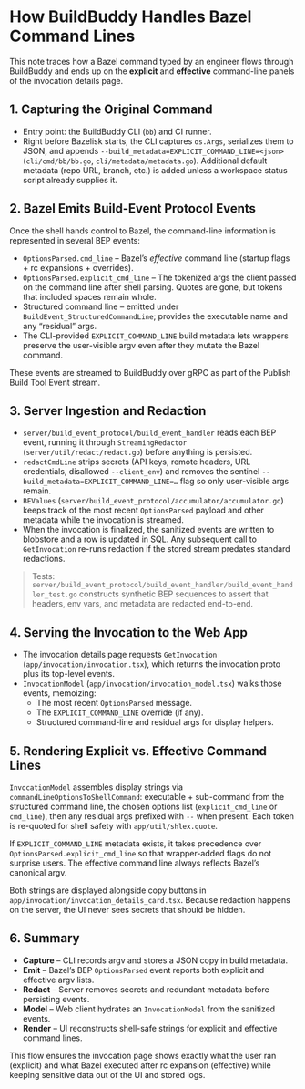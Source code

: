 # How BuildBuddy Handles Bazel Command Lines

This note traces how a Bazel command typed by an engineer flows through BuildBuddy and ends up on the **explicit** and **effective** command-line panels of the invocation details page.

## 1. Capturing the Original Command

* Entry point: the BuildBuddy CLI (`bb`) and CI runner.
* Right before Bazelisk starts, the CLI captures `os.Args`, serializes them to JSON, and appends `--build_metadata=EXPLICIT_COMMAND_LINE=<json>` (`cli/cmd/bb/bb.go`, `cli/metadata/metadata.go`). Additional default metadata (repo URL, branch, etc.) is added unless a workspace status script already supplies it.

## 2. Bazel Emits Build-Event Protocol Events

Once the shell hands control to Bazel, the command-line information is represented in several BEP events:

* `OptionsParsed.cmd_line` – Bazel’s *effective* command line (startup flags + rc expansions + overrides).
* `OptionsParsed.explicit_cmd_line` – The tokenized args the client passed on the command line after shell parsing. Quotes are gone, but tokens that included spaces remain whole.
* Structured command line – emitted under `BuildEvent_StructuredCommandLine`; provides the executable name and any “residual” args.
* The CLI-provided `EXPLICIT_COMMAND_LINE` build metadata lets wrappers preserve the user-visible argv even after they mutate the Bazel command.

These events are streamed to BuildBuddy over gRPC as part of the Publish Build Tool Event stream.

## 3. Server Ingestion and Redaction

* `server/build_event_protocol/build_event_handler` reads each BEP event, running it through `StreamingRedactor` (`server/util/redact/redact.go`) before anything is persisted.
* `redactCmdLine` strips secrets (API keys, remote headers, URL credentials, disallowed `--client_env`) and removes the sentinel `--build_metadata=EXPLICIT_COMMAND_LINE=…` flag so only user-visible args remain.
* `BEValues` (`server/build_event_protocol/accumulator/accumulator.go`) keeps track of the most recent `OptionsParsed` payload and other metadata while the invocation is streamed.
* When the invocation is finalized, the sanitized events are written to blobstore and a row is updated in SQL. Any subsequent call to `GetInvocation` re-runs redaction if the stored stream predates standard redactions.

> Tests: `server/build_event_protocol/build_event_handler/build_event_handler_test.go` constructs synthetic BEP sequences to assert that headers, env vars, and metadata are redacted end-to-end.

## 4. Serving the Invocation to the Web App

* The invocation details page requests `GetInvocation` (`app/invocation/invocation.tsx`), which returns the invocation proto plus its top-level events.
* `InvocationModel` (`app/invocation/invocation_model.tsx`) walks those events, memoizing:
  * The most recent `OptionsParsed` message.
  * The `EXPLICIT_COMMAND_LINE` override (if any).
  * Structured command-line and residual args for display helpers.

## 5. Rendering Explicit vs. Effective Command Lines

`InvocationModel` assembles display strings via `commandLineOptionsToShellCommand`: executable + sub-command from the structured command line, the chosen options list (`explicit_cmd_line` or `cmd_line`), then any residual args prefixed with `--` when present. Each token is re-quoted for shell safety with `app/util/shlex.quote`.

If `EXPLICIT_COMMAND_LINE` metadata exists, it takes precedence over `OptionsParsed.explicit_cmd_line` so that wrapper-added flags do not surprise users. The effective command line always reflects Bazel’s canonical argv.

Both strings are displayed alongside copy buttons in `app/invocation/invocation_details_card.tsx`. Because redaction happens on the server, the UI never sees secrets that should be hidden.

## 6. Summary

* **Capture** – CLI records argv and stores a JSON copy in build metadata.
* **Emit** – Bazel’s BEP `OptionsParsed` event reports both explicit and effective argv lists.
* **Redact** – Server removes secrets and redundant metadata before persisting events.
* **Model** – Web client hydrates an `InvocationModel` from the sanitized events.
* **Render** – UI reconstructs shell-safe strings for explicit and effective command lines.

This flow ensures the invocation page shows exactly what the user ran (explicit) and what Bazel executed after rc expansion (effective) while keeping sensitive data out of the UI and stored logs.
